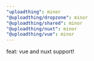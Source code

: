 ```yaml
---
"uploadthing": minor
"@uploadthing/dropzone": minor
"@uploadthing/shared": minor
"@uploadthing/nuxt": minor
"@uploadthing/vue": minor
---
```


feat: vue and nuxt support!
